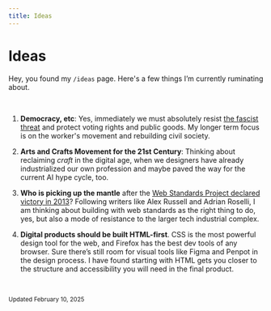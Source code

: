 ```yaml
---
title: Ideas
---
```


# Ideas

Hey, you found my <code>/ideas</code> page. Here's a few things I’m currently ruminating about.

&nbsp;

1. **Democracy, etc**: Yes, immediately we must absolutely resist [the fascist threat](/notes/2024-03-17-fascist-threat.html) and protect voting rights and public goods. My longer term focus is on the worker's movement and rebuilding civil society.

2. **Arts and Crafts Movement for the 21st Century**: Thinking about reclaiming _craft_ in the digital age, when we designers have already industrialized our own profession and maybe paved the way for the current AI hype cycle, too.

3. **Who is picking up the mantle** after the [Web Standards Project declared victory in 2013](https://www.webstandards.org/2013/03/01/our-work-here-is-done/index.html)? Following writers like Alex Russell and Adrian Roselli, I am thinking about building with web standards as the right thing to do, yes, but also a mode of resistance to the larger tech industrial complex.

4. **Digital products should be built HTML-first**. CSS is the most powerful design tool for the web, and Firefox has the best dev tools of any browser. Sure there’s still room for visual tools like Figma and Penpot in the design process. I have found starting with HTML gets you closer to the structure and accessibility you will need in the final product.

&nbsp;

<small>Updated February 10, 2025</small>
